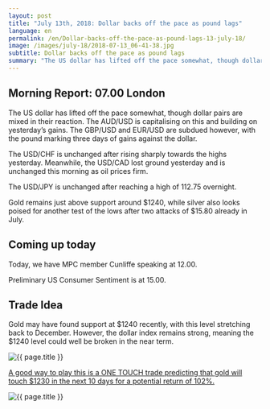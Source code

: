 ```yaml
---
layout: post
title: "July 13th, 2018: Dollar backs off the pace as pound lags"
language: en
permalink: /en/Dollar-backs-off-the-pace-as-pound-lags-13-july-18/
image: /images/july-18/2018-07-13_06-41-38.jpg
subtitle: Dollar backs off the pace as pound lags
summary: "The US dollar has lifted off the pace somewhat, though dollar pairs are mixed in their reaction. The AUD/USD is capitalising on this and building on yesterday’s gains"
---
```

## Morning Report: 07.00 London

The US dollar has lifted off the pace somewhat, though dollar pairs are mixed in their reaction. The AUD/USD is capitalising on this and building on yesterday’s gains. The GBP/USD and EUR/USD are subdued however, with the pound marking three days of gains against the dollar. 

The USD/CHF is unchanged after rising sharply towards the highs yesterday. Meanwhile, the USD/CAD lost ground yesterday and is unchanged this morning as oil prices firm. 

The USD/JPY is unchanged after reaching a high of 112.75 overnight. 

Gold remains just above support around $1240, while silver also looks poised for another test of the lows after two attacks of $15.80 already in July. 


## Coming up today

Today, we have MPC member Cunliffe speaking at 12.00. 

Preliminary US Consumer Sentiment is at 15.00. 

## Trade Idea

Gold may have found support at $1240 recently, with this level stretching back to December. However, the dollar index remains strong, meaning the $1240 level could well be broken in the near term.

<img class="post-image" src="{{ site.url }}/images/july-18/2018-07-13_06-41-38.jpg" alt="{{ page.title }}" title="{{ page.title }}">

<a href="%LINK%%?currency=GBP&market=commodities&underlying=frxXAUUSD&formname=touchnotouch&duration_amount=10&duration_units=d&amount=10&amount_type=stake&expiry_type=duration&barrier=1230" target="_blank" rel="noopener noreferrer nofollow">A good way to play this is a ONE TOUCH trade predicting that gold will touch $1230 in the next 10 days for a potential return of 102%.</a>

<img class="post-image" src="{{ site.url }}/images/july-18/2018-07-13_06-46-39.jpg" alt="{{ page.title }}" title="{{ page.title }}">
